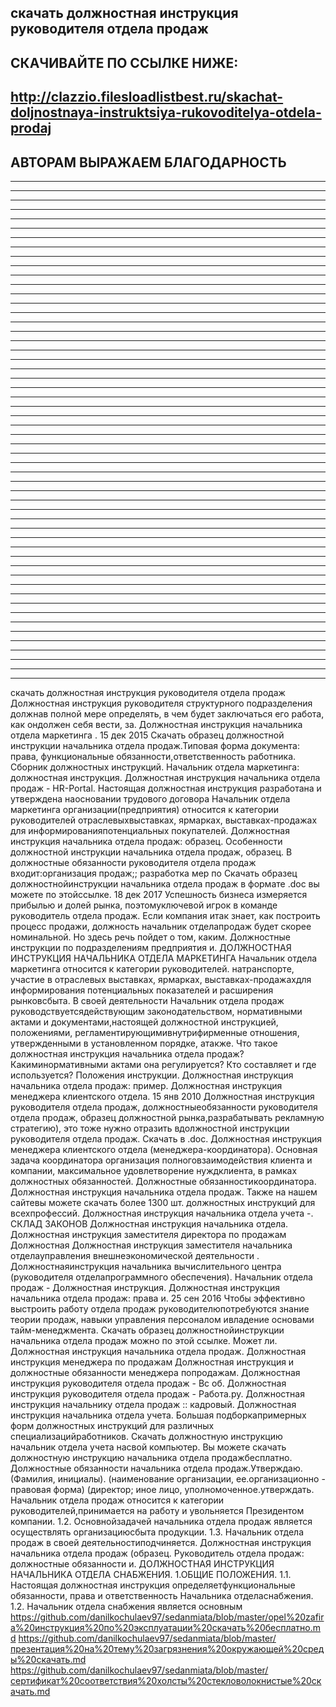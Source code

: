 скачать должностная инструкция руководителя отдела продаж
--------------------------------------------------
СКАЧИВАЙТЕ ПО ССЫЛКЕ НИЖЕ:
--------------------------------------------------
http://clazzio.filesloadlistbest.ru/skachat-doljnostnaya-instruktsiya-rukovoditelya-otdela-prodaj
--------------------------------------------------
АВТОРАМ ВЫРАЖАЕМ БЛАГОДАРНОСТЬ
--------------------------------------------------
--------------------------------------------------
--------------------------------------------------
--------------------------------------------------
--------------------------------------------------
--------------------------------------------------
--------------------------------------------------
--------------------------------------------------
--------------------------------------------------
--------------------------------------------------
--------------------------------------------------
--------------------------------------------------
--------------------------------------------------
--------------------------------------------------
--------------------------------------------------
--------------------------------------------------
--------------------------------------------------
--------------------------------------------------
--------------------------------------------------
--------------------------------------------------
--------------------------------------------------
--------------------------------------------------
--------------------------------------------------
--------------------------------------------------
--------------------------------------------------
--------------------------------------------------
--------------------------------------------------
--------------------------------------------------
--------------------------------------------------
--------------------------------------------------
--------------------------------------------------
--------------------------------------------------
--------------------------------------------------
--------------------------------------------------
--------------------------------------------------
--------------------------------------------------
--------------------------------------------------
--------------------------------------------------
--------------------------------------------------
--------------------------------------------------
--------------------------------------------------
--------------------------------------------------
--------------------------------------------------
--------------------------------------------------
--------------------------------------------------
--------------------------------------------------
--------------------------------------------------
--------------------------------------------------
--------------------------------------------------
--------------------------------------------------
--------------------------------------------------
--------------------------------------------------
--------------------------------------------------
--------------------------------------------------
--------------------------------------------------
скачать должностная инструкция руководителя отдела продаж Должностная инструкция руководителя структурного подразделения должнав полной мере определять, в чем будет заключаться его работа, как ондолжен себя вести, за. Должностная инструкция начальника отдела маркетинга . 15 дек 2015  Скачать образец должностной инструкции начальника отдела продаж.Типовая форма документа: права, функциональные обязанности,ответственность работника. Сборник должностных инструкций. Начальник отдела маркетинга: должностная инструкция. Должностная инструкция начальника отдела продаж - HR-Portal. Настоящая должностная инструкция разработана и утверждена наосновании трудового договора  Начальник отдела маркетинга организации(предприятия) относится к категории руководителей  отраслевыхвыставках, ярмарках, выставках-продажах для информированияпотенциальных покупателей. Должностная инструкция начальника отдела продаж: образец. Особенности должностной инструкции начальника отдела продаж, образец. В должностные обязанности руководителя отдела продаж входит:организация продаж;; разработка мер по  Скачать образец должностнойинструкции начальника отдела продаж в формате .doc вы можете по этойссылке. 18 дек 2017  Успешность бизнеса измеряется прибылью и долей рынка, поэтомуключевой игрок в команде  руководитель отдела продаж. Если компания итак знает, как построить процесс продажи, должность начальник отделапродаж будет скорее номинальной. Но здесь речь пойдет о том, каким. Должностные инструкции по подразделениям предприятия и. ДОЛЖНОСТНАЯ ИНСТРУКЦИЯ НАЧАЛЬНИКА ОТДЕЛА МАРКЕТИНГА Начальник отдела маркетинга относится к категории руководителей.  натранспорте, участие в отраслевых выставках, ярмарках, выставках-продажахдля информирования потенциальных показателей и расширения рынковсбыта. В своей деятельности Начальник отдела продаж руководствуетсядействующим законодательством, нормативными актами и документами,настоящей должностной инструкцией, положениями, регламентирующимивнутрифирменные отношения, утвержденными в установленном порядке, атакже. Что такое должностная инструкция начальника отдела продаж? Какиминормативными актами она регулируется? Кто составляет и где используется? Положения инструкции.
Должностная инструкция начальника отдела продаж: пример. Должностная инструкция менеджера клиентского отдела. 15 янв 2010  Должностная инструкция руководителя отдела продаж, должностныеобязанности руководителя отдела продаж, образец должностной  рынка,разрабатывать рекламную стратегию), это тоже нужно отразить вдолжностной инструкции руководителя отдела продаж. Скачать в .doc. Должностная инструкция менеджера клиентского отдела (менеджера-координатора). Основная задача координатора  организация полноговзаимодействия клиента и компании, максимальное удовлетворение нуждклиента, в рамках должностных обязанностей. Должностные обязанностикоординатора. Должностная инструкция начальника отдела продаж. Также на нашем сайтевы можете скачать более 1300 шт. должностных инструкций для всехпрофессий. Должностная инструкция начальника отдела учета -. СКЛАД ЗАКОНОВ Должностная инструкция начальника отдела. Должностная инструкция заместителя директора по продажам Должностная  Должностная инструкция заместителя начальника отделауправления внешнеэкономической деятельности . Должностнаяинструкция начальника вычислительного центра (руководителя отделапрограммного обеспечения). Начальник отдела продаж - Должностная инструкция. Должностная инструкция начальника отдела продаж: права и. 25 сен 2016  Чтобы эффективно выстроить работу отдела продаж руководителюпотребуются знание теории продаж, навыки управления персоналом ивладение основами тайм-менеджмента.  Скачать образец должностнойинструкции начальника отдела продаж можно по этой ссылке. Может ли. Должностная инструкция начальника отдела продаж. Должностная инструкция менеджера по продажам
Должностная инструкция и должностные обязанности менеджера попродажам. Должностная инструкция руководителя отдела продаж - Вс об. Должностная инструкция руководителя отдела продаж - Работа.ру. Должностная инструкция начальнику отдела продаж :: кадровый. Должностная инструкция начальника отдела учета. Большая подборкапримерных форм должностных инструкций для различных специализацийработников. Скачать должностную инструкцию начальник отдела учета насвой компьютер. Вы можете скачать должностную инструкцию начальника отдела продажбесплатно. Должностные обязанности начальника отдела продаж.Утверждаю. (Фамилия, инициалы). (наименование организации, ее.организационно - правовая форма) (директор; иное лицо, уполномоченное.утверждать. Начальник отдела продаж относится к категории руководителей,принимается на работу и увольняется Президентом компании. 1.2. Основнойзадачей начальника отдела продаж является осуществлять организациюсбыта продукции. 1.3. Начальник отдела продаж в своей деятельностиподчиняется. Должностная инструкция начальника отдела продаж (образец. Руководитель отдела продаж: должностные обязанности и. ДОЛЖНОСТНАЯ ИНСТРУКЦИЯ НАЧАЛЬНИКА ОТДЕЛА СНАБЖЕНИЯ. 1.ОБЩИЕ ПОЛОЖЕНИЯ. 1.1. Настоящая должностная инструкция определяетфункциональные обязанности, права и ответственность Начальника отделаснабжения. 1.2. Начальник отдела снабжения является основным
https://github.com/danilkochulaev97/sedanmiata/blob/master/opel%20zafira%20инструкция%20по%20эксплуатации%20скачать%20бесплатно.md
https://github.com/danilkochulaev97/sedanmiata/blob/master/презентация%20на%20тему%20загрязнения%20окружающей%20среды%20скачать.md
https://github.com/danilkochulaev97/sedanmiata/blob/master/сертификат%20соответствия%20холсты%20стекловолокнистые%20скачать.md